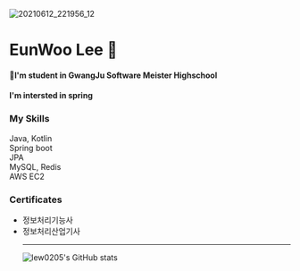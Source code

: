 ![20210612_221956_12](https://user-images.githubusercontent.com/80537533/124598528-b010f600-de9f-11eb-8e9a-a5e9ce8e43f8.jpg)


# EunWoo Lee 🐧

#### 🏫I'm student in GwangJu Software Meister Highschool  

#### I'm intersted in spring

### My Skills
Java, Kotlin<br>
Spring boot<br>
JPA<br>
MySQL, Redis<br>
AWS EC2

### Certificates
- 정보처리기능사<br>
- 정보처리산업기사<hr>
![lew0205's GitHub stats](https://github-readme-stats.vercel.app/api?username=lew0205&theme=solarized-light&show_icons=true)<br>
